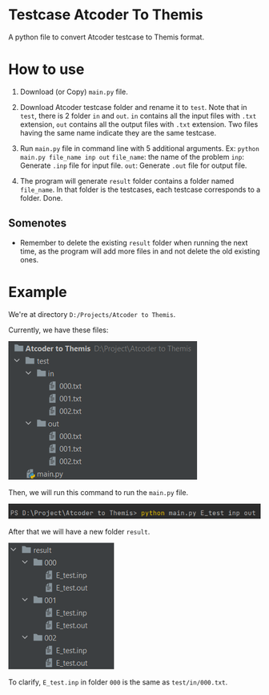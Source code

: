 # Testcase Atcoder To Themis

A python file to convert Atcoder testcase to Themis format.

# How to use

1. Download (or Copy) ``main.py`` file.

2. Download Atcoder testcase folder and rename it to ``test``. Note that in ``test``, there is $2$ folder ``in`` and ``out``. ``in`` contains all the input files with ``.txt`` extension, ``out`` contains all the output files with ``.txt`` extension. 
Two files having the same name indicate they are the same testcase. 

3. Run ``main.py`` file in command line with $5$ additional arguments. 
Ex: ``python main.py file_name inp out``
``file_name``: the name of the problem
``inp``: Generate ``.inp`` file for input file.
``out``: Generate ``.out`` file for output file.

4. The program will generate ``result`` folder contains a folder named ``file_name``. In that folder is the testcases, each testcase corresponds to a folder. Done.

## Somenotes

- Remember to delete the existing ``result`` folder when running the next time, as the program will add more files in and not delete the old existing ones.

# Example

We're at directory ``D:/Projects/Atcoder to Themis``.

Currently, we have these files:

![](./example_pics/pic1.png)

Then, we will run this command to run the ``main.py`` file.

![](./example_pics/pic2.png)

After that we will have a new folder ``result``.

![](./example_pics/pic3.png)

To clarify, ``E_test.inp`` in folder ``000`` is the same as ``test/in/000.txt``.

